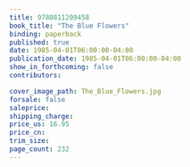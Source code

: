 ```yaml
---
title: 9780811209458
book_title: "The Blue Flowers"
binding: paperback
published: true
date: 1985-04-01T06:00:00-04:00
publication_date: 1985-04-01T06:00:00-04:00
show_in_forthcoming: false
contributors:

cover_image_path: The_Blue_Flowers.jpg
forsale: false
saleprice:
shipping_charge:
price_us: 16.95
price_cn:
trim_size:
page_count: 232
---
```


